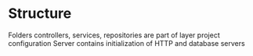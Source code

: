 # Structure
Folders controllers, services, repositories are part of layer project configuration
Server contains initialization of HTTP and database servers